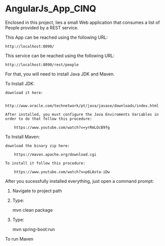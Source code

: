 # AngularJs_App_CINQ

Enclosed in this project, lies a small Web application that consumes a list of People provided by a
REST service.

This App can be reached using the following URL:

    http://localhost:8090/

This service can be reached using the following URL:

    http://localhost:8090/rest/people

For that, you will need to install Java JDK and Maven.

To Install JDK:

	download it here:

		http://www.oracle.com/technetwork/pt/java/javase/downloads/index.html

	After installed, you must configure the Java Enviroments Variables in order to do that follow this procedure:

		https://www.youtube.com/watch?v=yrRmLOcB9fg
	
To Install Maven:
	
	download the binary zip here:
	
		https://maven.apache.org/download.cgi

	To install it follow this procedure:
	
		https://www.youtube.com/watch?v=p6LAsta-iDw
		
After you sucessfully installed everything, just open a command prompt:

1. Navigate to project path

2. Type: 

	mvn clean package
		
3. Type:

    mvn spring-boot:run
	
To run Maven	
    
